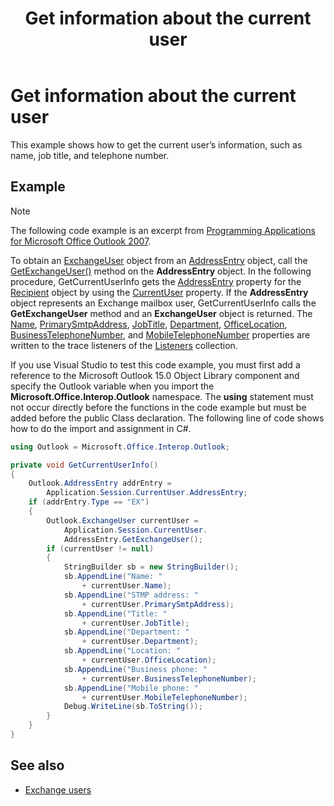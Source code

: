 ﻿---
title: Get information about the current user
TOCTitle: Get information about the current user
ms:assetid: 3802523a-3ccf-4cca-a348-abe2645a0d9c
ms:mtpsurl: https://msdn.microsoft.com/en-us/library/Ff184601(v=office.15)
ms:contentKeyID: 55119840
ms.date: 07/24/2014
mtps_version: v=office.15
---

# Get information about the current user

This example shows how to get the current user’s information, such as name, job title, and telephone number.

## Example

> [!NOTE] 
> The following code example is an excerpt from [Programming Applications for Microsoft Office Outlook 2007](https://www.amazon.com/gp/product/0735622493?ie=UTF8&tag=msmsdn-20&linkCode=as2&camp=1789&creative=9325&creativeASIN=0735622493).

To obtain an [ExchangeUser](https://msdn.microsoft.com/en-us/library/bb609574\(v=office.15\)) object from an [AddressEntry](https://msdn.microsoft.com/en-us/library/bb609728\(v=office.15\)) object, call the [GetExchangeUser()](https://msdn.microsoft.com/en-us/library/bb611808\(v=office.15\)) method on the **AddressEntry** object. In the following procedure, GetCurrentUserInfo gets the [AddressEntry](https://msdn.microsoft.com/en-us/library/bb644359\(v=office.15\)) property for the [Recipient](https://msdn.microsoft.com/en-us/library/bb624370\(v=office.15\)) object by using the [CurrentUser](https://msdn.microsoft.com/en-us/library/bb622574\(v=office.15\)) property. If the **AddressEntry** object represents an Exchange mailbox user, GetCurrentUserInfo calls the **GetExchangeUser** method and an **ExchangeUser** object is returned. The [Name](https://msdn.microsoft.com/en-us/library/bb622941\(v=office.15\)), [PrimarySmtpAddress](https://msdn.microsoft.com/en-us/library/bb645506\(v=office.15\)), [JobTitle](https://msdn.microsoft.com/en-us/library/bb645451\(v=office.15\)), [Department](https://msdn.microsoft.com/en-us/library/bb623789\(v=office.15\)), [OfficeLocation](https://msdn.microsoft.com/en-us/library/bb611429\(v=office.15\)), [BusinessTelephoneNumber](https://msdn.microsoft.com/en-us/library/bb612294\(v=office.15\)), and [MobileTelephoneNumber](https://msdn.microsoft.com/en-us/library/bb609292\(v=office.15\)) properties are written to the trace listeners of the [Listeners](http://msdn.microsoft.com/en-us/library/system.diagnostics.debug.listeners.aspx) collection.

If you use Visual Studio to test this code example, you must first add a reference to the Microsoft Outlook 15.0 Object Library component and specify the Outlook variable when you import the **Microsoft.Office.Interop.Outlook** namespace. The **using** statement must not occur directly before the functions in the code example but must be added before the public Class declaration. The following line of code shows how to do the import and assignment in C\#.

```csharp
using Outlook = Microsoft.Office.Interop.Outlook;
```


```csharp
private void GetCurrentUserInfo()
{
    Outlook.AddressEntry addrEntry =
        Application.Session.CurrentUser.AddressEntry;
    if (addrEntry.Type == "EX")
    {
        Outlook.ExchangeUser currentUser =
            Application.Session.CurrentUser.
            AddressEntry.GetExchangeUser();
        if (currentUser != null)
        {
            StringBuilder sb = new StringBuilder();
            sb.AppendLine("Name: "
                + currentUser.Name);
            sb.AppendLine("STMP address: "
                + currentUser.PrimarySmtpAddress);
            sb.AppendLine("Title: "
                + currentUser.JobTitle);
            sb.AppendLine("Department: "
                + currentUser.Department);
            sb.AppendLine("Location: "
                + currentUser.OfficeLocation);
            sb.AppendLine("Business phone: "
                + currentUser.BusinessTelephoneNumber);
            sb.AppendLine("Mobile phone: "
                + currentUser.MobileTelephoneNumber);
            Debug.WriteLine(sb.ToString());
        }
    }
}
```

## See also

- [Exchange users](exchange-users.md)

